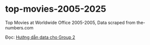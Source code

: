 # top-movies-2005-2025
 Top Movies at Worldwide Office 2005-2005, Data scraped from the-numbers.com

 Đọc: [Hướng dẫn data cho Group 2](https://docs.google.com/document/d/1px9zD-VKCJap_Tt-BosNX8GUb2feeJHYhLBKLEscXrA/edit?tab=t.0)
